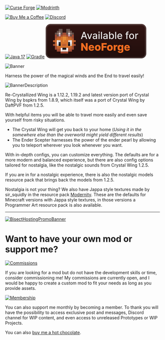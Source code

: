 [![Curse Forge](https://cdn.jsdelivr.net/npm/@intergrav/devins-badges@3/assets/cozy/available/curseforge_vector.svg)](https://www.curseforge.com/minecraft/mc-mods/rcw)
[![Modrinth](https://cdn.jsdelivr.net/npm/@intergrav/devins-badges@3/assets/cozy/available/modrinth_vector.svg)](https://modrinth.com/mod/rcw)

[![Buy Me a Coffee](https://cdn.jsdelivr.net/npm/@intergrav/devins-badges@3/assets/cozy/donate/buymeacoffee-singular_vector.svg)](https://www.buymeacoffee.com/desoroxxx)
[![Discord](https://cdn.jsdelivr.net/npm/@intergrav/devins-badges@3/assets/cozy/social/discord-plural_vector.svg)](https://discord.gg/hKpUYx7VwS)

[![Java 17](https://cdn.jsdelivr.net/npm/@intergrav/devins-badges@3/assets/cozy/built-with/java17_vector.svg)](https://adoptium.net/temurin/releases/?version=17)
[![Gradle](https://cdn.jsdelivr.net/npm/@intergrav/devins-badges@3/assets/cozy/built-with/gradle_vector.svg)](https://gradle.org/)
[![NeoForge](https://raw.githubusercontent.com/thomasglasser/thomasglasser/main/files/badges/cozy/supported/neoforge_vector.svg)](https://projects.neoforged.net/neoforged/neoforge)

![Banner](https://www.bisecthosting.com/images/CF/ReCrystallized_Wing/BH_RCW_header.webp)

Harness the power of the magical winds and the End to travel easily!

![BannerDescription](https://www.bisecthosting.com/images/CF/ReCrystallized_Wing/BH_RCW_banner1.webp)

Re-Crystallized Wing is a 1.12.2, 1.19.2 and latest version port of Crystal Wing by bspkrs from 1.8.9, which itself was a port of Crystal Wing by DaftPVF from 1.2.5.

With helpful items you will be able to travel more easily and even save yourself from risky situations.

- The Crystal Wing will get you back to your home (*Using it in the somewhere else than the overworld might yield different results*)
- The Ender Scepter harnesses the power of the ender pearl by allowing you to teleport wherever you look whenever you want.

With in-depth configs, you can customize everything. 
The defaults are for a more modern and balanced experience,
but there are also config options tailored for nostalgia, 
like the nostalgic sounds from Crystal Wing 1.2.5.

If you are in for a nostalgic experience, 
there is also the nostalgic models resource pack that brings back the models from 1.2.5.

Nostalgia is not your thing?
We also have Jappa style textures made by sir_squidly in the resource pack [Modernity](https://www.curseforge.com/minecraft/texture-packs/modernity).
These are the defaults for Minecraft versions with Jappa style textures, in those versions a Programmer Art resource pack is also available.

---

[![BisectHostingPromoBanner](https://www.bisecthosting.com/images/CF/ReCrystallized_Wing/BH_RCW_promo.webp)](https://bisecthosting.com/Desoroxxx)

# Want to have your own mod or support me?

[![Commissions](https://www.bisecthosting.com/images/CF/ReCrystallized_Wing/BH_RCW_banner3.webp)](https://www.buymeacoffee.com/desoroxxx/commissions)

If you are looking for a mod but do not have the development skills or time, consider commissioning me!
My commissions are currently open, and I would be happy to create a custom mod to fit your needs as long as you provide assets.

[![Membership](https://www.bisecthosting.com/images/CF/ReCrystallized_Wing/BH_RCW_banner2.webp)](https://www.buymeacoffee.com/desoroxxx/membership)

You can also support me monthly by becoming a member.
To thank you will have the possibility to access exclusive post and messages, Discord channel for WIP content, and even access to unreleased Prototypes or WIP Projects.

You can also [buy me a hot chocolate](https://www.buymeacoffee.com/desoroxxx).
